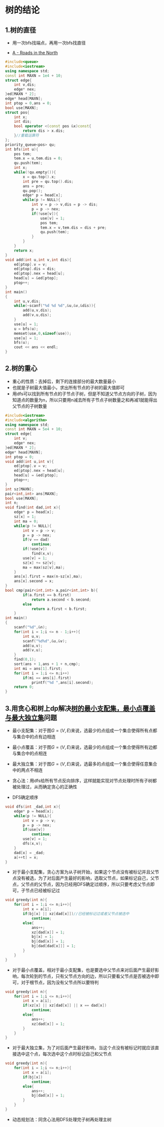 # 树的结论

## 1.树的直径

* 用一次bfs找端点，再用一次bfs找直径

* [A - Roads in the North](https://vjudge.net/problem/POJ-2631)

```c++
#include<queue>
#include<iostream>
using namespace std;
const int MAXN = 1e4 + 10;
struct edge{
	int v,dis;
	edge* nex;
}ed[MAXN * 2];
edge* head[MAXN];
int ptop = 0,ans = 0;
bool use[MAXN];
struct pos{
	int x;
	int dis;
	bool operator <(const pos &x)const{
		return dis > x.dis;
	}//重载运算符
};
priority_queue<pos> qu;
int bfs(int u){
	pos tem;
	tem.x = u,tem.dis = 0;
	qu.push(tem);
	int x;
	while(!qu.empty()){
		x = qu.top().x;
		int pre = qu.top().dis;
		ans = pre;
		qu.pop();
		edge* p = head[x];
		while(p != NULL){
			int v = p -> v,dis = p -> dis;
			p = p -> nex;
			if(!use[v]){
				use[v] = 1;
				pos tem;
				tem.x = v,tem.dis = dis + pre;
				qu.push(tem);
			}
		}
	}
	return x;
}
void add(int u,int v,int dis){
	ed[ptop].v = v;
	ed[ptop].dis = dis;
	ed[ptop].nex = head[u];
	head[u] = &ed[ptop];
	ptop++;
}
int main()
{
	int u,v,dis;
	while(~scanf("%d %d %d",&u,&v,&dis)){
		add(u,v,dis);
		add(v,u,dis);
	}
	use[u] = 1;
	u = bfs(u);
	memset(use,0,sizeof(use));
	use[u] = 1;
	bfs(u);
	cout << ans << endl;
}
```

## 2.树的重心

* 重心的性质：去掉后，剩下的连接部分的最大数量最小
* 也就是子树最大值最小，求出所有节点的子树的最大值即可
* 用dfs可以找到所有节点的子节点子树，但是不知道父节点方向的子树，因为知道点的数量为n，所以只要用n减去所有子节点子树数量之和再减1就能得出父节点的子树数量

```c++
#include<iostream>
#include<algorithm>
using namespace std;
const int MAXN = 5e4 + 10;
struct edge{
	int v;
	edge* nex;
}ed[MAXN * 2];
edge* head[MAXN];
int ptop = 0;
void add(int u,int v){
	ed[ptop].v = v;
	ed[ptop].nex = head[u];
	head[u] = &ed[ptop];
	ptop++;
}
int sz[MAXN];
pair<int,int> ans[MAXN];
bool use[MAXN];
int n;
void find(int dad,int x){
	edge* p = head[x];
	sz[x] = 1;
	int ma = 0;
	while(p != NULL){
		int v = p -> v;
		p = p -> nex;
		if(v == dad)
			continue;
		if(!use[v])
			find(x,v);
		use[v] = 1;
		sz[x] += sz[v];
		ma = max(sz[v],ma);
	}
	ans[x].first = max(n-sz[x],ma);
	ans[x].second = x;
}
bool cmp(pair<int,int> a,pair<int,int> b){
		if(a.first == b.first)
			return a.second < b.second;
		else
			return a.first < b.first;
	}
int main()
{
	scanf("%d",&n);
	for(int i = 1;i <= n - 1;i++){
		int u,v;
		scanf("%d%d",&u,&v);
		add(u,v);
		add(v,u);
	}
	find(0,1);
	sort(ans + 1,ans + 1 + n,cmp);
	int mi = ans[1].first;
	for(int i = 1;i <= n;i++)
		if(mi == ans[i].first)
			printf("%d ",ans[i].second);
	return 0;
}
```

## 3.用贪心和树上dp解决[树的最小支配集，最小点覆盖与最大独立集](https://www.cnblogs.com/i-love-acm/p/3558238.html)问题

* 最小支配集：对于图$G=(V,E)$来说，选最少的点组成一个集合使得所有点都与集合中的点有边相连

* 最小点覆盖：对于图$G=(V,E)$来说，选最少的点组成一个集合使得所有边都与集合中的点相连
* 最大独立集：对于图$G=(V,E)$来说，选最多的点组成一个集合使得任意集合中的两点不相连

* 贪心法：用dfs给所有节点反向排序，这样就能实现对节点处理时所有子树都被处理过，从而确定贪心的正确性
* DFS确定顺序

```c++
void dfs(int _dad,int x){
    edge* p = head[x];
    while(p != NULL){
        int v = p -> v;
        p = p -> nex;
        if(use[v])
            continue;
       	use[v] = 1;
        dfs(x,v);
    }
    dad[x] = _dad;
    a[++t] = x;
}
```

* 对于最小支配集，贪心方案为从子树开始，如果这个节点没有被标记并且父节点没有被选，为了对后面产生最好的影响，选取父节点，如果标记自己，父节点，父节点的父节点，因为已经用DFS确定过顺序，所以只要考虑父节点即可，子节点已经被标记过

```c++
void greedy(int n){
    for(int i = 1;i <= n;i++){
        int x = a[i];
        if(bj[x] || xz[dad[x]])//已经被标记过或者父节点被选中
            continue;
        else{
            ans++;
            xz[dad[x]] = 1;
            bj[x] = 1;
            bj[dad[x]] = 1;
            bj[dad[dad[x]]] = 1;
        }
    }
}
```

* 对于最小点覆盖，相对于最小支配集，也是要选中父节点来对后面产生最好影响，每次轮到的节点，只有父节点方向的边，所以只要看父节点是否被选中即可，对于根节点，因为没有父节点所以要特判

```c++
void greedy(int n){
    for(int i = 1;i <= n;i++){
        int x = a[i];
        if(xz[x] || xz[dad[x]] || x == dad[x])
            continue;
        else{
            ans++;
            xz[dad[x]] = 1;
        }
    }
}
```

* 对于最大独立集，为了对后面产生最好影响，当这个点没有被标记时就应该直接选中这个点，每次选中这个点时标记自己和父节点

```c++
void greedy(int n){
    for(int i = 1;i <= n;i++){
        int x = a[i];
        if(bj[x])
            continue;
        else{
            ans++;
            bj[dad[x]] = 1;
        }
    }
}
```

* 动态规划法：同贪心法用DFS处理完子树再处理主树

